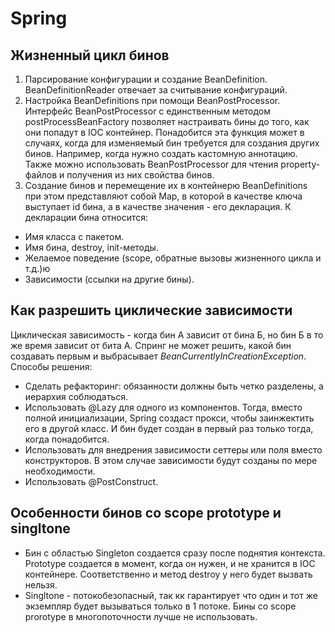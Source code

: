 # Spring

## Жизненный цикл бинов
1. Парсирование конфигурации и создание BeanDefinition. BeanDefinitionReader отвечает за считывание конфигураций.
2. Настройка BeanDefinitions при помощи BeanPostProcessor.
Интерфейс BeanPostProcessor с единственным методом postProcessBeanFactory позволяет настраивать бины до того, как они
попадут в IOC контейнер. Понадобится эта функция может в случаях, когда для изменяемый бин требуется для создания других бинов.
Например, когда нужно создать кастомную аннотацию. Также можно использовать BeanPostProcessor для чтения property-файлов и получения из них свойства бинов.
3. Создание бинов и перемещение их в контейнерю BeanDefinitions при этом представляют собой Map, в которой в качестве ключа выступает id бина, а в качестве
значения - его декларация. К декларации бина относится:
- Имя класса с пакетом.
- Имя бина, destroy, init-методы.
- Желаемое поведение (scope, обратные вызовы жизненного цикла и т.д.)ю
- Зависимости (ссылки на другие бины).

## Как разрешить циклические зависимости
Циклическая зависимость - когда бин А зависит от бина Б, но бин Б в то же
время зависит от бита А. Спринг не может решить, какой бин создавать первым 
и выбрасывает _BeanCurrentlyInCreationException_.
Способы решения:
- Сделать рефакторинг: обязанности должны быть четко разделены, а иерархия соблюдаться. 
- Использовать @Lazy для одного из компонентов. Тогда, вместо полной инициализации,
Spring создаст прокси, чтобы заинжектить его в другой класс. И бин будет создан в первый раз
только тогда, когда понадобится.
- Использовать для внедрения зависимости сеттеры или поля вместо конструкторов. В этом случае
зависимости будут созданы по мере необходимости.
- Использовать @PostConstruct. 

## Особенности бинов со scope prototype и singltone
- Бин с областью Singleton создается сразу после поднятия контекста. Prototype создается в момент, когда он нужен, и не хранится в IOC
контейнере. Соответственно и метод destroy у него будет вызвать нельзя. 
- Singltone - потокобезопасный, так кк гарантирует что один и тот же экземпляр будет вызываться только в 1 потоке. Бины со scope prorotype 
в многопоточности лучше не использовать. 

